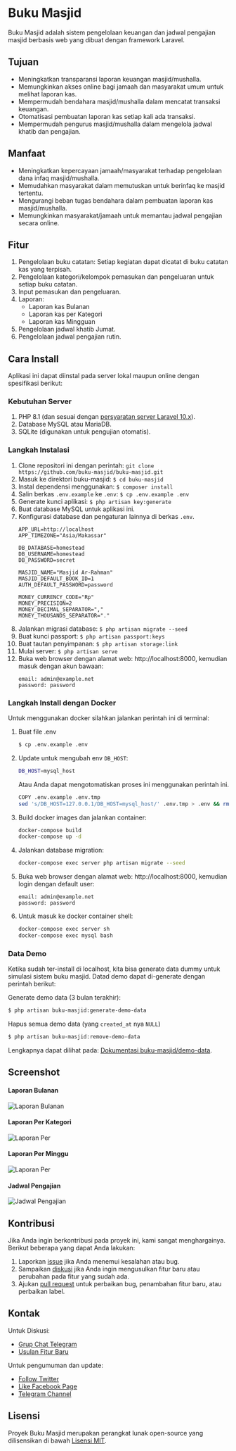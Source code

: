 # Buku Masjid

Buku Masjid adalah sistem pengelolaan keuangan dan jadwal pengajian masjid berbasis web yang dibuat dengan framework Laravel.

## Tujuan

- Meningkatkan transparansi laporan keuangan masjid/mushalla.
- Memungkinkan akses online bagi jamaah dan masyarakat umum untuk melihat laporan kas.
- Mempermudah bendahara masjid/mushalla dalam mencatat transaksi keuangan.
- Otomatisasi pembuatan laporan kas setiap kali ada transaksi.
- Mempermudah pengurus masjid/mushalla dalam mengelola jadwal khatib dan pengajian.

## Manfaat

- Meningkatkan kepercayaan jamaah/masyarakat terhadap pengelolaan dana infaq masjid/mushalla.
- Memudahkan masyarakat dalam memutuskan untuk berinfaq ke masjid tertentu.
- Mengurangi beban tugas bendahara dalam pembuatan laporan kas masjid/mushalla.
- Memungkinkan masyarakat/jamaah untuk memantau jadwal pengajian secara online.

## Fitur

1. Pengelolaan buku catatan: Setiap kegiatan dapat dicatat di buku catatan kas yang terpisah.
2. Pengelolaan kategori/kelompok pemasukan dan pengeluaran untuk setiap buku catatan.
3. Input pemasukan dan pengeluaran.
4. Laporan:
   - Laporan kas Bulanan
   - Laporan kas per Kategori
   - Laporan kas Mingguan
5. Pengelolaan jadwal khatib Jumat.
6. Pengelolaan jadwal pengajian rutin.

## Cara Install

Aplikasi ini dapat diinstal pada server lokal maupun online dengan spesifikasi berikut:

### Kebutuhan Server

1. PHP 8.1 (dan sesuai dengan [persyaratan server Laravel 10.x](https://laravel.com/docs/10.x/deployment#server-requirements)).
2. Database MySQL atau MariaDB.
3. SQLite (digunakan untuk pengujian otomatis).

### Langkah Instalasi

1. Clone repositori ini dengan perintah: `git clone https://github.com/buku-masjid/buku-masjid.git`
2. Masuk ke direktori buku-masjid: `$ cd buku-masjid`
3. Instal dependensi menggunakan: `$ composer install`
4. Salin berkas `.env.example` ke `.env`: `$ cp .env.example .env`
5. Generate kunci aplikasi: `$ php artisan key:generate`
6. Buat database MySQL untuk aplikasi ini.
7. Konfigurasi database dan pengaturan lainnya di berkas `.env`.
    ```
    APP_URL=http://localhost
    APP_TIMEZONE="Asia/Makassar"

    DB_DATABASE=homestead
    DB_USERNAME=homestead
    DB_PASSWORD=secret

    MASJID_NAME="Masjid Ar-Rahman"
    MASJID_DEFAULT_BOOK_ID=1
    AUTH_DEFAULT_PASSWORD=password

    MONEY_CURRENCY_CODE="Rp"
    MONEY_PRECISION=2
    MONEY_DECIMAL_SEPARATOR=","
    MONEY_THOUSANDS_SEPARATOR="."
    ```
8. Jalankan migrasi database: `$ php artisan migrate --seed`
9. Buat kunci passport: `$ php artisan passport:keys`
10. Buat tautan penyimpanan: `$ php artisan storage:link`
11. Mulai server: `$ php artisan serve`
12. Buka web browser dengan alamat web: http://localhost:8000, kemudian masuk dengan akun bawaan:
    ```
    email: admin@example.net
    password: password
    ```

### Langkah Install dengan Docker

Untuk menggunakan docker silahkan jalankan perintah ini di terminal:

1. Buat file .env
    ```bash
    $ cp .env.example .env
    ```
2. Update untuk mengubah env `DB_HOST`:
    ```bash
    DB_HOST=mysql_host
    ```
    Atau Anda dapat mengotomatiskan proses ini menggunakan perintah ini.
    ```bash
    COPY .env.example .env.tmp
    sed 's/DB_HOST=127.0.0.1/DB_HOST=mysql_host/' .env.tmp > .env && rm .env.tmp
    ```
3. Build docker images dan jalankan container:
    ```bash
    docker-compose build
    docker-compose up -d
    ```
4. Jalankan database migration:
    ```bash
    docker-compose exec server php artisan migrate --seed
    ```
5. Buka web browser dengan alamat web: http://localhost:8000, kemudian login dengan default user:
    ```
    email: admin@example.net
    password: password
    ```
6. Untuk masuk ke docker container shell:
    ```bash
    docker-compose exec server sh
    docker-compose exec mysql bash
    ```

### Data Demo

Ketika sudah ter-install di localhost, kita bisa generate data dummy untuk simulasi sistem buku masjid. Datad demo dapat di-generate dengan perintah berikut:

Generate demo data (3 bulan terakhir):

```bash
$ php artisan buku-masjid:generate-demo-data
```

Hapus semua demo data (yang `created_at` nya `NULL`)

```bash
$ php artisan buku-masjid:remove-demo-data
```

Lengkapnya dapat dilihat pada: [Dokumentasi buku-masjid/demo-data](https://github.com/buku-masjid/demo-data#cara-pakai).

## Screenshot

#### Laporan Bulanan

![Laporan Bulanan](public/screenshots/01-monthly-report-for-public.jpg)

#### Laporan Per Kategori

![Laporan Per](public/screenshots/02-categorized-report-for-public.jpg)

#### Laporan Per Minggu

![Laporan Per](public/screenshots/03-weekly-report-for-public.jpg)

#### Jadwal Pengajian

![Jadwal Pengajian](public/screenshots/04-lecturing-schedule-for-this-week.jpg)

## Kontribusi

Jika Anda ingin berkontribusi pada proyek ini, kami sangat menghargainya. Berikut beberapa yang dapat Anda lakukan:

1. Laporkan [issue](https://github.com/buku-masjid/buku-masjid/issues) jika Anda menemui kesalahan atau bug.
2. Sampaikan [diskusi](https://github.com/buku-masjid/buku-masjid/discussions) jika Anda ingin mengusulkan fitur baru atau perubahan pada fitur yang sudah ada.
3. Ajukan [pull request](https://github.com/buku-masjid/buku-masjid/pulls) untuk perbaikan bug, penambahan fitur baru, atau perbaikan label.

## Kontak

Untuk Diskusi:

* [Grup Chat Telegram](https://t.me/bukumasjid_id)
* [Usulan Fitur Baru](https://github.com/buku-masjid/buku-masjid/discussions)

Untuk pengumuman dan update:

* [Follow Twitter](https://twitter.com/bukumasjid)
* [Like Facebook Page](https://facebook.com/bukumasjid)
* [Telegram Channel](https://t.me/bukumasjid)

## Lisensi

Proyek Buku Masjid merupakan perangkat lunak open-source yang dilisensikan di bawah [Lisensi MIT](LICENSE).
